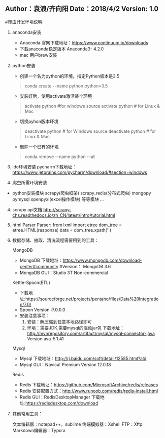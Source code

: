 Author：袁浪/齐向阳
Date：2018/4/2
Version: 1.0
--
#爬虫开发环境说明
1. anaconda安装
	* Anaconda 官网下载地址：https://www.continuum.io/downloads 
	* 下载anaconda稳定版本 Anaconda3- 4.2.0
	* mac 用户brew安装

2. python安装
	* 创建一个名为python的环境，指定Python版本是3.5
	> conda create --name python  python=3.5

	* 安装好后，使用activate激活某个环境
	> activate python                      #for windows
	> source activate python         # for Linux & Mac

	* 切换pyhon版本环境
	> deactivate python                  # for Windows
	> source deactivate python     # for Linux & Mac
	* 删除一个已有的环境
	> conda remove --name python --all
3. ide环境安装
	pycharm下载地址：https://www.jetbrains.com/pycharm/download/#section=windows

3. 爬虫所需环境安装
  * python安装模块  scrapy(爬虫框架)  scrapy_redis(分布式爬虫)  mongopy  pymysql openpyxl(excel操作模块)  等等模块 ...

4. scrapy api文档
	http://scrapy-chs.readthedocs.io/zh_CN/latest/intro/tutorial.html
	
5. html Parser
   Parser: from lxml import etree  dom_tree = etree.HTML(response)  data = dom_tree.xpath('')
   
6. 数据存储、抽取、清洗流程需要用到的工具：

   MongoDB
      * MongoDB 下载地址：https://www.mongodb.com/download-center#community #Version： MongoDB 3.6
      * MongoDB GUI：Studio 3T Non-commercial
      
   Kettle-Spoon(ETL)
      * 下载地址:https://sourceforge.net/projects/pentaho/files/Data%20Integration/7.0/
      * Spoon Version :7.0.0.0
      * 安装注意事项：
        1. 安装：解压缩到任意本地路径即可
        2. 环境：需要JDK,需要mysql的驱动jar包 下载地址：http://mvnrepository.com/artifact/mysql/mysql-connector-java Version ava-5.1.41
        
   Mysql
      * Mysql 下载地址：http://rj.baidu.com/soft/detail/12585.html?ald
      * Mysql GUI：Navicat Premium Version 12.0.18 
      
   Redis
      * Redis 下载地址：https://github.com/MicrosoftArchive/redis/releases
      * Redis 安装配置方式：http://www.runoob.com/redis/redis-install.html
      * Redis GUI：RedisDesktopManager 下载地址:https://redisdesktop.com/download 
   
7. 其他常用工具：
 
    文本编辑器：notepad++，sublime
    终端模拟器：Xshell
    FTP：Xftp
    Markdown编辑器：Typora